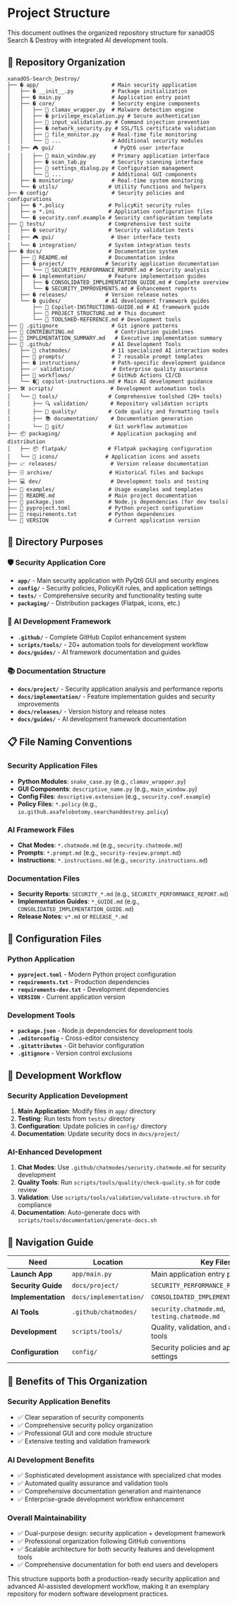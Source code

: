 # Project Structure

This document outlines the organized repository structure for xanadOS Search & Destroy with
integrated AI development tools.

## 📁 Repository Organization

```text
xanadOS-Search_Destroy/
├── �️ app/                       # Main security application
│   ├── � __init__.py            # Package initialization
│   ├── � main.py                # Application entry point
│   ├── � core/                  # Security engine components
│   │   ├── 📄 clamav_wrapper.py  # Malware detection engine
│   │   ├── � privilege_escalation.py # Secure authentication
│   │   ├── 📄 input_validation.py # Command injection prevention
│   │   ├── � network_security.py # SSL/TLS certificate validation
│   │   ├── 📄 file_monitor.py    # Real-time file monitoring
│   │   └── 📄 ...                # Additional security modules
│   ├── 🎮 gui/                   # PyQt6 user interface
│   │   ├── 📄 main_window.py     # Primary application interface
│   │   ├── � scan_tab.py        # Security scanning interface
│   │   ├── 📄 settings_dialog.py # Configuration management
│   │   └── 📄 ...                # Additional GUI components
│   ├── � monitoring/            # Real-time system monitoring
│   └── �️ utils/                # Utility functions and helpers
├── � config/                    # Security policies and configurations
│   ├── � *.policy              # PolicyKit security rules
│   ├── ⚙️ *.ini                 # Application configuration files
│   └── �️ security.conf.example # Security configuration template
├── 🧪 tests/                    # Comprehensive test suite
│   ├── � security/             # Security validation tests
│   ├── 🎮 gui/                  # User interface tests
│   └── � integration/          # System integration tests
├── � docs/                     # Documentation system
│   ├── 📄 README.md             # Documentation index
│   ├── �️ project/             # Security application documentation
│   │   └── 📄 SECURITY_PERFORMANCE_REPORT.md # Security analysis
│   ├── � implementation/       # Feature implementation guides
│   │   ├── � CONSOLIDATED_IMPLEMENTATION_GUIDE.md # Complete overview
│   │   └── � SECURITY_IMPROVEMENTS.md # Enhancement reports
│   ├── � releases/            # Version release notes
│   └── � guides/              # AI development framework guides
│       ├── 📄 Copilot-INSTRUCTIONS-GUIDE.md # AI framework guide
│       ├── 📄 PROJECT_STRUCTURE.md # This document
│       └── 📄 TOOLSHED-REFERENCE.md # Development tools
├── 📄 .gitignore                 # Git ignore patterns
├── 📄 CONTRIBUTING.md             # Contribution guidelines
├── 📄 IMPLEMENTATION_SUMMARY.md   # Executive implementation summary
├── 🤖 .github/                   # AI Development Tools
│   ├── 💬 chatmodes/             # 11 specialized AI interaction modes
│   ├── 🎯 prompts/               # 7 reusable prompt templates
│   ├── � instructions/          # Path-specific development guidance
│   ├── ✅ validation/            # Enterprise quality assurance
│   ├── 🔧 workflows/             # GitHub Actions CI/CD
│   └── �📄 copilot-instructions.md # Main AI development guidance
├── 🛠️ scripts/                  # Development automation tools
│   └── 🔧 tools/                # Comprehensive toolshed (20+ tools)
│       ├── 🔍 validation/       # Repository validation scripts
│       ├── 🎨 quality/          # Code quality and formatting tools
│       ├── 📚 documentation/    # Documentation generation
│       └── 🔐 git/              # Git workflow automation
├── 📦 packaging/                # Application packaging and distribution
│   ├── 📦 flatpak/             # Flatpak packaging configuration
│   └── 🎨 icons/               # Application icons and assets
├── 📈 releases/                 # Version release documentation
├── 🗄️ archive/                  # Historical files and backups
├── 💻 dev/                      # Development tools and testing
├── 🧪 examples/                 # Usage examples and templates
├── 📄 README.md                 # Main project documentation
├── 📄 package.json              # Node.js dependencies (for dev tools)
├── 📄 pyproject.toml            # Python project configuration
├── 📄 requirements.txt          # Python dependencies
└── 📄 VERSION                   # Current application version
```

## 🎯 Directory Purposes

### 🛡️ Security Application Core

- **`app/`** - Main security application with PyQt6 GUI and security engines
- **`config/`** - Security policies, PolicyKit rules, and application settings
- **`tests/`** - Comprehensive security and functionality testing suite
- **`packaging/`** - Distribution packages (Flatpak, icons, etc.)

### 🤖 AI Development Framework

- **`.github/`** - Complete GitHub Copilot enhancement system
- **`scripts/tools/`** - 20+ automation tools for development workflow
- **`docs/guides/`** - AI framework documentation and guides

### 📚 Documentation Structure

- **`docs/project/`** - Security application analysis and performance reports
- **`docs/implementation/`** - Feature implementation guides and security improvements
- **`docs/releases/`** - Version history and release notes
- **`docs/guides/`** - AI development framework documentation

## 📋 File Naming Conventions

### Security Application Files

- **Python Modules**: `snake_case.py` (e.g., `clamav_wrapper.py`)
- **GUI Components**: `descriptive_name.py` (e.g., `main_window.py`)
- **Config Files**: `descriptive.extension` (e.g., `security.conf.example`)
- **Policy Files**: `*.policy` (e.g., `io.github.asafelobotomy.searchanddestroy.policy`)

### AI Framework Files

- **Chat Modes**: `*.chatmode.md` (e.g., `security.chatmode.md`)
- **Prompts**: `*.prompt.md` (e.g., `security-review.prompt.md`)
- **Instructions**: `*.instructions.md` (e.g., `security.instructions.md`)

### Documentation Files

- **Security Reports**: `SECURITY_*.md` (e.g., `SECURITY_PERFORMANCE_REPORT.md`)
- **Implementation Guides**: `*_GUIDE.md` (e.g., `CONSOLIDATED_IMPLEMENTATION_GUIDE.md`)
- **Release Notes**: `v*.md` or `RELEASE_*.md`

## 🔧 Configuration Files

### Python Application

- **`pyproject.toml`** - Modern Python project configuration
- **`requirements.txt`** - Production dependencies
- **`requirements-dev.txt`** - Development dependencies
- **`VERSION`** - Current application version

### Development Tools

- **`package.json`** - Node.js dependencies for development tools
- **`.editorconfig`** - Cross-editor consistency
- **`.gitattributes`** - Git behavior configuration
- **`.gitignore`** - Version control exclusions

## 🚀 Development Workflow

### Security Application Development

1. **Main Application**: Modify files in `app/` directory
2. **Testing**: Run tests from `tests/` directory
3. **Configuration**: Update policies in `config/` directory
4. **Documentation**: Update security docs in `docs/project/`

### AI-Enhanced Development

1. **Chat Modes**: Use `.github/chatmodes/security.chatmode.md` for security development
2. **Quality Tools**: Run `scripts/tools/quality/check-quality.sh` for code review
3. **Validation**: Use `scripts/tools/validation/validate-structure.sh` for compliance
4. **Documentation**: Auto-generate docs with `scripts/tools/documentation/generate-docs.sh`

## 📖 Navigation Guide

| Need               | Location               | Key Files                                     |
| ------------------ | ---------------------- | --------------------------------------------- |
| **Launch App**     | `app/main.py`          | Main application entry point                  |
| **Security Guide** | `docs/project/`        | `SECURITY_PERFORMANCE_REPORT.md`              |
| **Implementation** | `docs/implementation/` | `CONSOLIDATED_IMPLEMENTATION_GUIDE.md`        |
| **AI Tools**       | `.github/chatmodes/`   | `security.chatmode.md`, `testing.chatmode.md` |
| **Development**    | `scripts/tools/`       | Quality, validation, and automation tools     |
| **Configuration**  | `config/`              | Security policies and application settings    |

## 🎨 Benefits of This Organization

### Security Application Benefits

- ✅ Clear separation of security components
- ✅ Comprehensive security policy organization
- ✅ Professional GUI and core module structure
- ✅ Extensive testing and validation framework

### AI Development Benefits

- ✅ Sophisticated development assistance with specialized chat modes
- ✅ Automated quality assurance and validation tools
- ✅ Comprehensive documentation generation and maintenance
- ✅ Enterprise-grade development workflow enhancement

### Overall Maintainability

- ✅ Dual-purpose design: security application + development framework
- ✅ Professional organization following GitHub conventions
- ✅ Scalable architecture for both security features and development tools
- ✅ Comprehensive documentation for both end users and developers

This structure supports both a production-ready security application and advanced AI-assisted
development workflow, making it an exemplary repository for modern software development practices.
